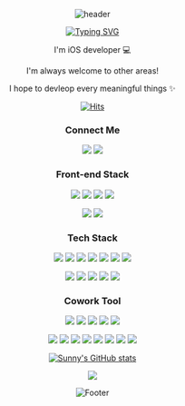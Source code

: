 
<div align="center">

![header](https://capsule-render.vercel.app/api?type=waving&color=gradient&customColorList=0,2,2,5,30&height=300&section=header&fontAlign=50&fontSize=56&fontColor=ffffff&animation=fadeIn)

[![Typing SVG](https://readme-typing-svg.demolab.com?font=Lobster&pause=1000&color=000000&center=true&vCenter=true&width=435&lines=Hi%2C+there.+I'm+sunny.+)](https://git.io/typing-svg)


I'm iOS developer 💻

I'm always welcome to other areas!

I hope to devleop every meaningful things ✨

[![Hits](https://hits.seeyoufarm.com/api/count/incr/badge.svg?url=https%3A%2F%2Fgithub.com%2Fsunny5875%2F&count_bg=%23BE6CE3&title_bg=%23555555&icon=&icon_color=%23E7E7E7&title=hits&edge_flat=false)](https://hits.seeyoufarm.com)


### Connect Me
 <a href="https://www.instagram.com/be._.sunny/" target="_blank"><img src="https://img.shields.io/badge/Instagram-000000?style=flat-square&logo=Instagram&logoColor=white"/></a>
  <a href="sunny5875@hanyang.ac.kr" target="_blank"><img src="https://img.shields.io/badge/Gmail-000000?style=flat-square&logo=Gmail&logoColor=white"/></a>
 
 
### Front-end Stack

<img src="https://img.shields.io/badge/iOS-000000?style=flat-square&logo=iOS&logoColor=white"/></a>
<img src="https://img.shields.io/badge/Xcode-000000?style=flat-square&logo=Xcode&logoColor=blue"/></a>
<img src="https://img.shields.io/badge/Swift-000000?style=flat-square&logo=Swift&logoColor=red"/></a>
<img src="https://img.shields.io/badge/ReactiveX-000000?style=flat-square&logo=ReactiveX&logoColor=purple"/></a>

<img src="https://img.shields.io/badge/Android-000000?style=flat-square&logo=Android&logoColor=green"/></a>
<img src="https://img.shields.io/badge/Kotlin-000000?style=flat-square&logo=Kotlin&logoColor=purple"/></a>



### Tech Stack
<img src="https://img.shields.io/badge/Python-000000?style=flat-square&logo=Python&logoColor=blue"/></a>
<img src="https://img.shields.io/badge/C++-000000?style=flat-square&logo=C%2B%2B&logoColor=yellow"/></a>
<img src="https://img.shields.io/badge/C-000000?style=flat-square&logo=C&logoColor=yellow"/></a>
<img src="https://img.shields.io/badge/Java-000000?style=flat-square&logo=Java&logoColor=orange"/></a>
<img src="https://img.shields.io/badge/Node.js-000000?style=flat-square&logo=Node.js&logoColor=green"/></a>
<img src="https://img.shields.io/badge/React-000000?style=flat-square&logo=React&logoColor=white"/></a>
<img src="https://img.shields.io/badge/ML-000000?style=flat-square&logo=ML&logoColor=white"/></a>

<img src="https://img.shields.io/badge/Mysql-000000?style=flat-square&logo=Mysql&logoColor=blue"/></a>
<img src="https://img.shields.io/badge/Firebase-000000?style=flat-square&logo=firebase&logoColor=red"/>
<img src="https://img.shields.io/badge/Realm-000000?style=flat-square&logo=Realm&logoColor=purple"/></a>
<img src="https://img.shields.io/badge/GraphQL-000000?style=flat-square&logo=GraphQL&logoColor=white"/></a>
<img src="https://img.shields.io/badge/Express-000000?style=flat-square&logo=Express&logoColor=white"/></a>




### Cowork Tool
<img src="https://img.shields.io/badge/GitHub-000000?style=flat-square&logo=GitHub&logoColor=white"/></a>
<img src="https://img.shields.io/badge/Git-000000?style=flat-square&logo=Git&logoColor=orange"/></a>
<img src="https://img.shields.io/badge/GitLab-000000?style=flat-square&logo=GitLab&logoColor=white"/></a>
<img src="https://img.shields.io/badge/Bitbucket-000000?style=flat-square&logo=Bitbucket&logoColor=blue"/></a>
<img src="https://img.shields.io/badge/Postman-000000?style=flat-square&logo=Postman&logoColor=orange"/></a>

<img src="https://img.shields.io/badge/Jira-000000?style=flat-square&logo=Jira&logoColor=blue"/></a>
<img src="https://img.shields.io/badge/Confluence-000000?style=flat-square&logo=Confluence&logoColor=blue"/></a>
<img src="https://img.shields.io/badge/Notion-000000?style=flat-square&logo=Notion&logoColor=white"/></a>
<img src="https://img.shields.io/badge/Slack-000000?style=flat-square&logo=Slack&logoColor=yellow"/></a>
<img src="https://img.shields.io/badge/Figma-000000?style=flat-square&logo=Figma&logoColor=white"/></a>
<img src="https://img.shields.io/badge/Gather-000000?style=flat-square&logo=GatherTown&logoColor=white"/></a>
<img src="https://img.shields.io/badge/Discord-000000?style=flat-square&logo=Discord&logoColor=white"/></a>
<img src="https://img.shields.io/badge/Kakaowork-000000?style=flat-square&logo=Kakaowork&logoColor=white"/></a>



[![Sunny's GitHub stats](https://github-readme-stats.vercel.app/api?username=sunny5875)](https://github.com/sunny5875/github-readme-stats)


![](https://github-profile-summary-cards.vercel.app/api/cards/profile-details?username=sunny5875)


![Footer](https://capsule-render.vercel.app/api?type=waving&color=gradient&customColorList=0,2,2,5,30&height=200&section=footer)
</div>
